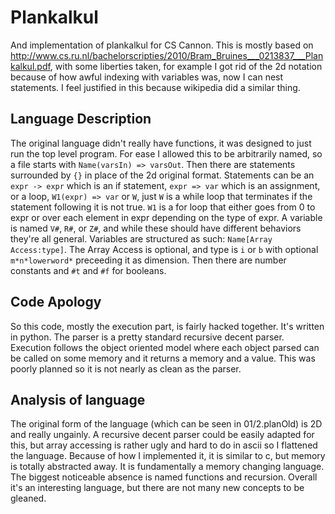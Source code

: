# Plankalkul

And implementation of plankalkul for CS Cannon.
This is mostly based on http://www.cs.ru.nl/bachelorscripties/2010/Bram_Bruines___0213837___Plankalkul.pdf, with some
liberties taken, for example I got rid of the 2d notation because of how awful indexing with variables was, now I can nest statements.
I feel justified in this because wikipedia did a similar thing.


## Language Description
The original language didn't really have functions, it was designed to just run the top level program. For ease I allowed this
to be arbitrarily named, so a file starts with `Name(varsIn) => varsOut`.
Then there are statements surrounded by `{}` in place of the 2d original format. Statements can be an `expr -> expr` which is an if statement, `expr => var` which is an assignment,
or a loop, `W1(expr) => var` or `W`, just `W` is a while loop that terminates if the statement following it is not true. `W1` is a for loop that either goes from 0 to expr or over each element in expr depending on the type of expr. A variable is named `V#`, `R#`, or `Z#`, and while these should have different behaviors they're all general. Variables are structured as such: `Name[Array Access:type]`. The Array Access is optional, and type is `i` or `b` with optional `m*n*lowerword*` preceeding it as dimension. Then there are number constants and `#t` and `#f` for booleans.

## Code Apology
So this code, mostly the execution part, is fairly hacked together. It's written in python. The parser is a pretty standard recursive decent parser. Execution follows the object oriented model where each object parsed can be called on some memory and it returns a memory and a value. This was poorly planned so it is not nearly as clean as the parser.

## Analysis of language
The original form of the language (which can be seen in 01/2.planOld) is 2D and really ungainly. A recursive decent parser could be easily adapted for this, but array accessing is rather ugly and hard to do in ascii so I flattened the language. Because of how I implemented it, it is similar to c, but memory is totally abstracted away. It is fundamentally a memory changing language. The biggest noticeable absence is named functions and recursion. Overall it's an interesting language, but there are not many new concepts to be gleaned. 
